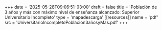 +++
date = '2025-05-28T09:06:51-03:00'
draft = false
title = 'Población de 3 años y más con máximo nivel de enseñanza alcanzado: Superior Universitario Incompleto'
type = 'mapadescarga'
[[resources]]
    name = 'pdf'
    src = 'UniversitarioIncompletoPoblacion3añosyMas.pdf'
+++
